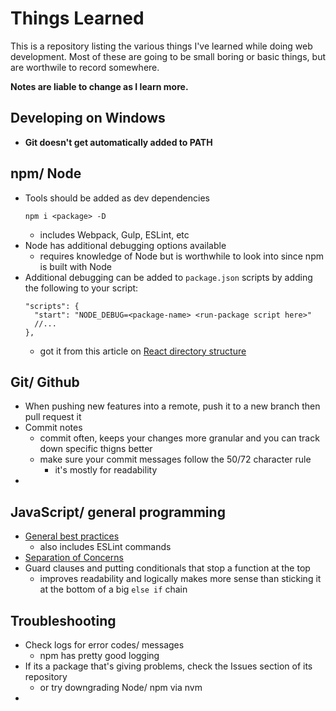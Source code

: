 # Things Learned

This is a repository listing the various things I've learned while doing web development. Most of these are going to be small boring or basic things, but are worthwile to record somewhere. 

**Notes are liable to change as I learn more.**

## Developing on Windows

- **Git doesn't get automatically added to PATH**

## npm/ Node

- Tools should be added as dev dependencies
  ```
  npm i <package> -D
  ```
  - includes Webpack, Gulp, ESLint, etc
- Node has additional debugging options available
  - requires knowledge of Node but is worthwhile to look into since npm is built with Node
- Additional debugging can be added to `package.json` scripts by adding the following to your script:
  ```
  "scripts": {
    "start": "NODE_DEBUG=<package-name> <run-package script here>"
    //...
  },
  ```
  - got it from this article on [React directory structure](https://daveceddia.com/react-project-structure/)
  
## Git/ Github

- When pushing new features into a remote, push it to a new branch then pull request it
- Commit notes
  - commit often, keeps your changes more granular and you can track down specific thigns better
  - make sure your commit messages follow the 50/72 character rule
    - it's mostly for readability
-


## JavaScript/ general programming

- [General best practices](https://github.com/airbnb/javascript)
  - also includes ESLint commands
- [Separation of Concerns](https://en.wikipedia.org/wiki/Separation_of_concerns)
- Guard clauses and putting conditionals that stop a function at the top
  - improves readability and logically makes more sense than sticking it at the bottom of a big `else if` chain

## Troubleshooting

- Check logs for error codes/ messages
  - npm has pretty good logging
- If its a package that's giving problems, check the Issues section of its repository
  - or try downgrading Node/ npm via nvm
- 
